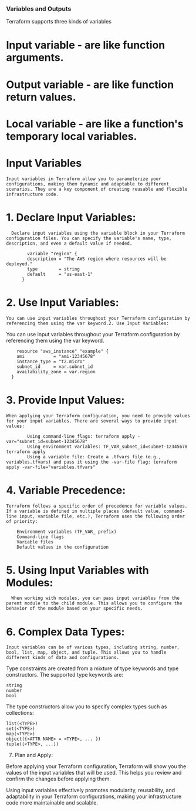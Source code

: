 ### Variables and Outputs
Terraform supports three kinds of variables
  
   # Input variable - are like function arguments.
 
  # Output variable - are like function return values.
 
  # Local variable - are like a function's temporary local variables.

 # Input Variables
    Input variables in Terraform allow you to parameterize your configurations, making them dynamic and adaptable to different scenarios. They are a key component of creating reusable and flexible infrastructure code. 

  # 1. Declare Input Variables:
      Declare input variables using the variable block in your Terraform configuration files. You can specify the variable's name, type, description, and even a default value if needed.

            variable "region" {
            description = "The AWS region where resources will be deployed."
            type        = string
            default     = "us-east-1"
          }

  #  2. Use Input Variables:

    You can use input variables throughout your Terraform configuration by referencing them using the var keyword.2. Use Input Variables:

You can use input variables throughout your Terraform configuration by referencing them using the var keyword.

        resource "aws_instance" "example" {
        ami           = "ami-12345678"
        instance_type = "t2.micro"
        subnet_id     = var.subnet_id
        availability_zone = var.region
      }

  # 3. Provide Input Values:

    When applying your Terraform configuration, you need to provide values for your input variables. There are several ways to provide input values:

            Using command-line flags: terraform apply -var="subnet_id=subnet-12345678"
            Using environment variables: TF_VAR_subnet_id=subnet-12345678 terraform apply
            Using a variable file: Create a .tfvars file (e.g., variables.tfvars) and pass it using the -var-file flag: terraform apply -var-file="variables.tfvars"
  # 4. Variable Precedence:

    Terraform follows a specific order of precedence for variable values. If a variable is defined in multiple places (default value, command-line input, variable file, etc.), Terraform uses the following order of priority:

        Environment variables (TF_VAR_ prefix)
        Command-line flags
        Variable files
        Default values in the configuration
  # 5. Using Input Variables with Modules:

      When working with modules, you can pass input variables from the parent module to the child module. This allows you to configure the behavior of the module based on your specific needs.

  # 6. Complex Data Types:

    Input variables can be of various types, including string, number, bool, list, map, object, and tuple. This allows you to handle different kinds of data and configurations.

Type constraints are created from a mixture of type keywords and type constructors. The supported type keywords are:

    string
    number
    bool
The type constructors allow you to specify complex types such as collections:

    list(<TYPE>)
    set(<TYPE>)
    map(<TYPE>)
    object({<ATTR NAME> = <TYPE>, ... })
    tuple([<TYPE>, ...])

7. Plan and Apply:

Before applying your Terraform configuration, Terraform will show you the values of the input variables that will be used. This helps you review and confirm the changes before applying them.

Using input variables effectively promotes modularity, reusability, and adaptability in your Terraform configurations, making your infrastructure code more maintainable and scalable.